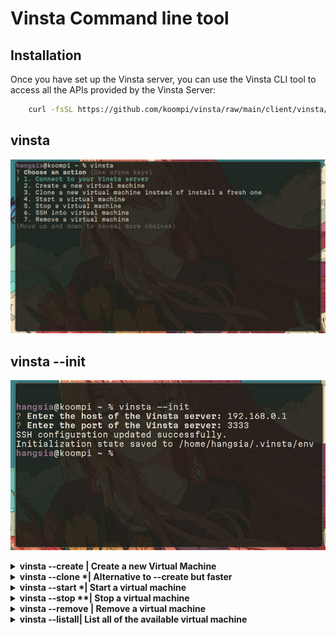 # Vinsta Command line tool

## Installation
Once you have set up the Vinsta server, you can use the Vinsta CLI tool to access all the APIs provided by the Vinsta Server:


```bash
    curl -fsSL https://github.com/koompi/vinsta/raw/main/client/vinsta/script/install_vinsta | bash
```

## <summary><b>vinsta</summary>

![alt text](../../assets/cmd-assets/vinsta.jpg "Title")


## <summary><b>vinsta --init</summary>

![alt text](../../assets/cmd-assets/init.jpg "Title")


<details close="close">
<summary><b>vinsta --create | Create a new Virtual Machine</summary>

### Step 1: run `vinsta --create`

![alt text](../../assets/cmd-assets/create.png "Title")

### Step 2: SSH into the VM (Part1)
Using the provided information, edit the installation config if you want to customize the default username and password.

![alt text](../../assets/cmd-assets/ssh-1.png "Title")
![alt text](../../assets/cmd-assets/edit-koompi-json.png "Title")

Find and update the following fields to your desired values:

```json
"name": "admin",
"password": "123123123"
```
### Step 3: Start the installation
![alt text](../../assets/cmd-assets/start-installation.png "Title")

Once you are ready with the config, simply run the command below to start the installation:

```bash
sudo pibee config koompi.json
```

### Step 4: Reboot the VM
![alt text](../../assets/cmd-assets/reboot-after-install.png "Title")

When you see the following message, the installation is complete. Reboot the VM and SSH into it using your new username and password.

```bash
sudo reboot
```

<b>NOTE:</b> You might need to wait a few moments, before you can access the machine because we are using host-bridge here, so the IP address will take sometimes to respond back.

### Step 5: SSH into the VM (Part2)
![alt text](../../assets/cmd-assets/ssh-2.png "Title")

```bash
ssh admin@10.2.0.111
```

Now you have a virtual machine ready for production use.

</details>

<details close="close">
<summary><b>vinsta --clone  *| Alternative to --create but faster</summary>
</details>


<details close="close">
<summary><b>vinsta --start *| Start a virtual machine</summary>
</details>


<details close="close">
<summary><b>vinsta --stop **| Stop a virtual machine</summary>
</details>


<details close="close">
<summary><b>vinsta --remove | Remove a virtual machine</summary>
</details>

<details close="close">
<summary><b>vinsta --listall| List all of the available virtual machine</summary>
</details>

